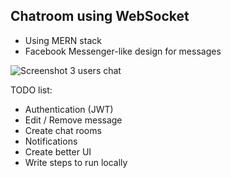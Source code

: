 ## Chatroom using WebSocket

- Using MERN stack
- Facebook Messenger-like design for messages

![Screenshot 3 users chat](https://i.imgur.com/gscHeZ7.png)

TODO list:
- Authentication (JWT)
- Edit / Remove message
- Create chat rooms
- Notifications
- Create better UI
- Write steps to run locally